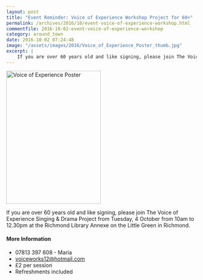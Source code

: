```yaml
---
layout: post
title: "Event Reminder: Voice of Experience Workshop Project for 60+"
permalink: /archives/2016/10/event-voice-of-experience-workshop.html
commentfile: 2016-10-02-event-voice-of-experience-workshop
category: around_town
date: 2016-10-02 07:24:48
image: "/assets/images/2016/Voice_of_Experience_Poster_thumb.jpg"
excerpt: |
    If you are over 60 years old and like signing, please join The Voice of Experience Singing & Drama Project from Tuesday, 4 October from 10am to 12.30pm at the Richmond Library Annexe on the Little Green in Richmond.
---
```


<a href="/assets/images/2016/Voice_of_Experience_Poster.jpg" title="See larger version of - Voice of Experience Poster"><img src="/assets/images/2016/Voice_of_Experience_Poster_thumb.jpg" width="250" height="353" alt="Voice of Experience Poster" class="photo right" /></a>

If you are over 60 years old and like signing, please join The Voice of Experience Singing & Drama Project from Tuesday, 4 October from 10am to 12.30pm at the Richmond Library Annexe on the Little Green in Richmond.

#### More Information

-   07813 397 608 - Maria
-   <voiceworks12@hotmail.com>
-   £2 per session
-   Refreshments included
